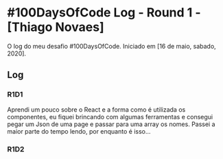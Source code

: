 # #100DaysOfCode Log - Round 1 - [Thiago Novaes]

O log do meu desafio #100DaysOfCode. Iniciado em [16 de maio, sabado, 2020].

## Log

### R1D1 

Aprendi um pouco sobre o React e a forma como é utilizada os componentes, eu fiquei brincando com algumas ferramentas e consegui pegar um Json de uma page e passar para uma array os nomes.
Passei a maior parte do tempo lendo, por enquanto é isso...

### R1D2
